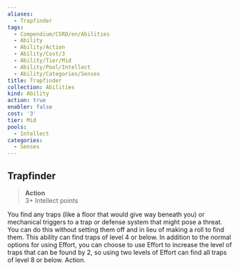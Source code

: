 ```yaml
---
aliases:
  - Trapfinder
tags:
  - Compendium/CSRD/en/Abilities
  - Ability
  - Ability/Action
  - Ability/Cost/3
  - Ability/Tier/Mid
  - Ability/Pool/Intellect
  - Ability/Categories/Senses
title: Trapfinder
collection: Abilities
kind: Ability
action: true
enabler: false
cost: '3'
tier: Mid
pools:
  - Intellect
categories:
  - Senses
---
```

## Trapfinder  
>**Action**  
>3+ Intellect points
  
You find any traps (like a floor that would give way beneath you) or mechanical triggers to a trap or defense system that might pose a threat. You can do this without setting them off and in lieu of making a roll to find them. This ability can find traps of level 4 or below. In addition to the normal options for using Effort, you can choose to use Effort to increase the level of traps that can be found by 2, so using two levels of Effort can find all traps of level 8 or below. Action.